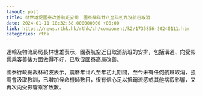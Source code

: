 ```yaml
---
layout: post
title: 林世雄促國泰改善航班安排　國泰稱年廿八至年初九沒航班取消
date: 2024-01-11 18:32:38.000000000 +08:00
link: https://news.rthk.hk/rthk/ch/component/k2/1735856-20240111.htm
categories: rthk
---
```


運輸及物流局局長林世雄表示，國泰航空近日取消航班的安排，包括溝通、向受影響乘客善後方面做得不好，已敦促國泰高層改善。

國泰行政總裁林紹波表示，農曆年廿八至年初九期間，至今未有任何航班取消，強調會汲取教訓，已增加候命機師數目，很有信心足以抵銷流感或其他病假影響，又再次向受影響乘客致歉。
